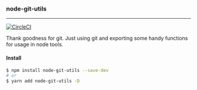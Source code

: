 ### node-git-utils
---
[![CircleCI](https://circleci.com/gh/DavideDaniel/node-git-utils/tree/master.svg?style=svg)](https://circleci.com/gh/DavideDaniel/node-git-utils/tree/master)

Thank goodness for git. Just using git and exporting some handy functions for usage in node tools.

#### Install
```bash
$ npm install node-git-utils --save-dev
# or
$ yarn add node-git-utils -D
```

